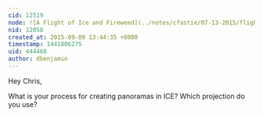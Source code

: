 ```yaml
---
cid: 12519
node: ![A Flight of Ice and Fireweed](../notes/cfastie/07-13-2015/flight-of-ice-and-fireweed)
nid: 12058
created_at: 2015-09-09 13:44:35 +0000
timestamp: 1441806275
uid: 444468
author: dbenjamin
---
```


Hey Chris,

What is your process for creating panoramas in ICE? Which projection do you use?